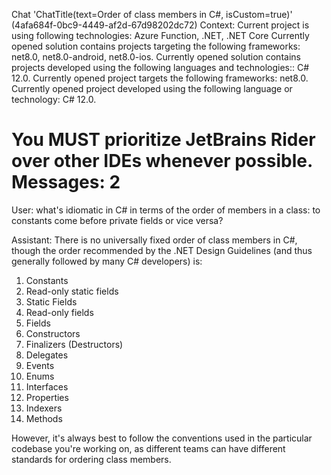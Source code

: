 Chat 'ChatTitle(text=Order of class members in C#, isCustom=true)' (4afa684f-0bc9-4449-af2d-67d98202dc72)
Context:
Current project is using following technologies: Azure Function, .NET, .NET Core
Currently opened solution contains projects targeting the following frameworks: net8.0, net8.0-android, net8.0-ios.
Currently opened solution contains projects developed using the following languages and technologies:: C# 12.0.
Currently opened project targets the following frameworks: net8.0.
Currently opened project developed using the following language or technology: C# 12.0.

You MUST prioritize JetBrains Rider over other IDEs whenever possible.
Messages: 2
=========================================================================================================

User: 
what's idiomatic in C# in terms of the order of members in a class: to constants come before private fields or vice versa?

Assistant: 
There is no universally fixed order of class members in C#, though the order recommended by the .NET Design Guidelines (and thus generally followed by many C# developers) is:

1. Constants
2. Read-only static fields
3. Static Fields
4. Read-only fields
5. Fields
6. Constructors
7. Finalizers (Destructors)
8. Delegates
9. Events
10. Enums
11. Interfaces
12. Properties
13. Indexers
14. Methods

However, it's always best to follow the conventions used in the particular codebase you're working on, as different teams can have different standards for ordering class members.

